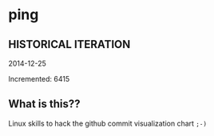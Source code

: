 # ping

## HISTORICAL ITERATION
2014-12-25

Incremented: 6415

## What is this?? 
Linux skills to hack the github commit visualization chart `;-)`
